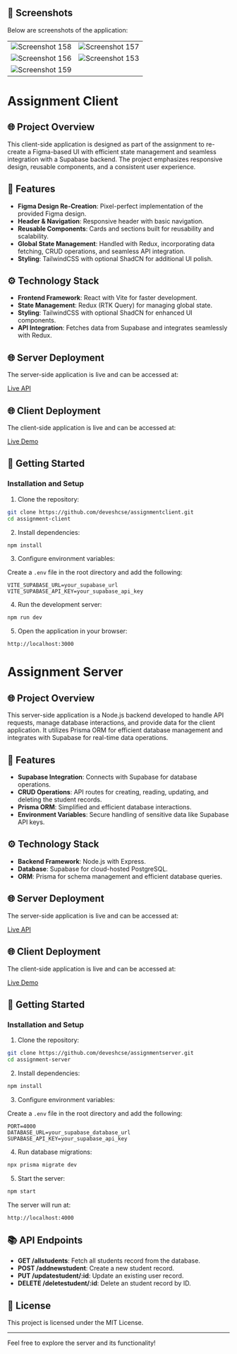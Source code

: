 ## 📸 Screenshots
Below are screenshots of the application:

<table>
  <tr>
    <td><img src="https://github.com/user-attachments/assets/a4c979c5-9204-4efd-a246-c7aa22760ef6" alt="Screenshot 158" /></td>
    <td><img src="https://github.com/user-attachments/assets/8ab48519-9a3e-4d52-82f1-7f6b37ae6c7d" alt="Screenshot 157" /></td>
  </tr>
  <tr>
    <td><img src="https://github.com/user-attachments/assets/9bb61f82-9ef8-40e0-aa64-c57e4bea19d7" alt="Screenshot 156" /></td>
    <td><img src="https://github.com/user-attachments/assets/d3224f24-987d-494a-879b-a8d13fdecd3d" alt="Screenshot 153" /></td>
  </tr>
  <tr>
    <td><img src="https://github.com/user-attachments/assets/22d46d45-19e8-41c2-9e93-eba15587841e" alt="Screenshot 159" /></td>
  </tr>
</table>


# Assignment Client

## 🌐 Project Overview
This client-side application is designed as part of the assignment to re-create a Figma-based UI with efficient state management and seamless integration with a Supabase backend. The project emphasizes responsive design, reusable components, and a consistent user experience.

## 🍕 Features
- **Figma Design Re-Creation**: Pixel-perfect implementation of the provided Figma design.
- **Header & Navigation**: Responsive header with basic navigation.
- **Reusable Components**: Cards and sections built for reusability and scalability.
- **Global State Management**: Handled with Redux, incorporating data fetching, CRUD operations, and seamless API integration.
- **Styling**: TailwindCSS with optional ShadCN for additional UI polish.

## ⚙ Technology Stack
- **Frontend Framework**: React with Vite for faster development.
- **State Management**: Redux (RTK Query) for managing global state.
- **Styling**: TailwindCSS with optional ShadCN for enhanced UI components.
- **API Integration**: Fetches data from Supabase and integrates seamlessly with Redux.

## 🌐 Server Deployment
The server-side application is live and can be accessed at:

[Live API](https://assignmentserver-r6wt.onrender.com)

## 🌐 Client Deployment
The client-side application is live and can be accessed at:

[Live Demo](https://assignmentdeveshcse.netlify.app/)

## 🚀 Getting Started

### Installation and Setup
1. Clone the repository:

```bash
git clone https://github.com/deveshcse/assignmentclient.git
cd assignment-client
```

2. Install dependencies:

```bash
npm install
```

3. Configure environment variables:

Create a `.env` file in the root directory and add the following:

```
VITE_SUPABASE_URL=your_supabase_url
VITE_SUPABASE_API_KEY=your_supabase_api_key
```

4. Run the development server:

```bash
npm run dev
```

5. Open the application in your browser:

```
http://localhost:3000
```


# Assignment Server

## 🌐 Project Overview
This server-side application is a Node.js backend developed to handle API requests, manage database interactions, and provide data for the client application. It utilizes Prisma ORM for efficient database management and integrates with Supabase for real-time data operations.

## 🍕 Features
- **Supabase Integration**: Connects with Supabase for database operations.
- **CRUD Operations**: API routes for creating, reading, updating, and deleting the student records.
- **Prisma ORM**: Simplified and efficient database interactions.
- **Environment Variables**: Secure handling of sensitive data like Supabase API keys.

## ⚙ Technology Stack
- **Backend Framework**: Node.js with Express.
- **Database**: Supabase for cloud-hosted PostgreSQL.
- **ORM**: Prisma for schema management and efficient database queries.

## 🌐 Server Deployment
The server-side application is live and can be accessed at:

[Live API](https://assignmentserver-r6wt.onrender.com)

## 🌐 Client Deployment
The client-side application is live and can be accessed at:

[Live Demo](https://assignmentdeveshcse.netlify.app/)



## 🚀 Getting Started

### Installation and Setup
1. Clone the repository:

```bash
git clone https://github.com/deveshcse/assignmentserver.git
cd assignment-server
```

2. Install dependencies:

```bash
npm install
```

3. Configure environment variables:

Create a `.env` file in the root directory and add the following:

```
PORT=4000
DATABASE_URL=your_supabase_database_url
SUPABASE_API_KEY=your_supabase_api_key
```

4. Run database migrations:

```bash
npx prisma migrate dev
```

5. Start the server:

```bash
npm start
```

The server will run at:

```
http://localhost:4000
```

## 📚 API Endpoints
- **GET /allstudents**: Fetch all students record from the database.
- **POST /addnewstudent**: Create a new student record.
- **PUT /updatestudent/:id**: Update an existing user record.
- **DELETE /deletestudent/:id**: Delete an student record by ID.

## 📝 License
This project is licensed under the MIT License.

---
Feel free to explore the server and its functionality!
